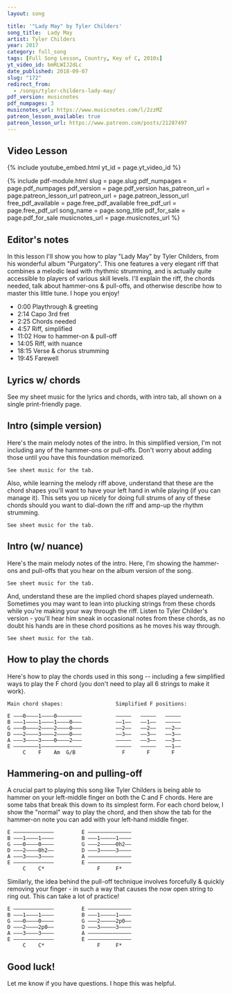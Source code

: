 ```yaml
---
layout: song

title: '"Lady May" by Tyler Childers'
song_title:  Lady May
artist: Tyler Childers
year: 2017
category: full_song
tags: [Full Song Lesson, Country, Key of C, 2010s]
yt_video_id: bmRLWIJ2dLc
date_published: 2018-09-07
slug: "172"
redirect_from:
  - /songs/tyler-childers-lady-may/
pdf_version: musicnotes
pdf_numpages: 3
musicnotes_url: https://www.musicnotes.com/l/2zzMZ
patreon_lesson_available: true
patreon_lesson_url: https://www.patreon.com/posts/21287497
---
```


## Video Lesson

{% include youtube_embed.html yt_id = page.yt_video_id %}

{% include pdf-module.html slug = page.slug pdf_numpages = page.pdf_numpages pdf_version = page.pdf_version has_patreon_url = page.patreon_lesson_url patreon_url = page.patreon_lesson_url free_pdf_available = page.free_pdf_available free_pdf_url = page.free_pdf_url song_name = page.song_title pdf_for_sale = page.pdf_for_sale musicnotes_url = page.musicnotes_url %}

## Editor's notes

In this lesson I'll show you how to play "Lady May" by Tyler Childers, from his wonderful album "Purgatory". This one features a very elegant riff that combines a melodic lead with rhythmic strumming, and is actually quite accessible to players of various skill levels. I'll explain the riff, the chords needed, talk about hammer-ons & pull-offs, and otherwise describe how to master this little tune. I hope you enjoy!

- 0:00 Playthrough & greeting
- 2:14 Capo 3rd fret
- 2:25 Chords needed
- 4:57 Riff, simplified
- 11:02 How to hammer-on & pull-off
- 14:05 Riff, with nuance
- 18:15 Verse & chorus strumming
- 19:45 Farewell

## Lyrics w/ chords

See my sheet music for the lyrics and chords, with intro tab, all shown on a single print-friendly page.

<!-- (Capo 3rd fret)

INTRO

    E ––––––––––––––––––––––––––––––––––––––––––––––––––––––––––––––––––––––––––––
    B –––––––––––––––––––––––––––––––––––––––––––––––––––––––––––––––––––––––––1––
    G –––––––––––––––––––––––––––0h2––––––––––0h2–0––––––––––––––––––––––––––––0––
    D ––2p0–––––––0–0h2––2p0––3––––––––0h2––3–––––––0h2p0––––0h2–––––––––––0h2––––
    A ––––––3–3–3–––3––––––––(3)–––––3–––––(3)––––––––––––3––3––––0––0h2––3–––––––
    E –––––––––––––––––––––––(1)–––––––––––(1)––––––––––––––––––––––––––––––––––––
            C       C         F      C      F             C       Am G/B  C        

VERSE
          C                                      F                C
    I'm a stone's throw from the mill, and I'm a good walk to the river
            F              C              Am       G/B    C
    When my working day is over, we'll go swim our cares away
             C                           F                 C
    Put your toes down in the water, and smile across your face
        F                C        Am     G/B   C
    And tell me that you love me, lovely Lady May

CHORUS
              Am        G/B      C                F               C
        Now I ain't the sharpest chisel that your hands have ever held
            F                     C                 Am      G/B       C
        But darlin' I could love you well, 'til the roll is called on high
            Am       G/B      C                 F                 C
        I've seen my share of trouble, and I've held my weight in shame
                 F                C     Am     G/B  C
        But I am baptized in your name, lovely Lady May

VERSE
             C                                  F                C
    Lord the wind can leave you shivering as it waltzes over the leaves
              F                  C                Am           G/B    C
    It's been rushing through my timber 'til your love brought on the spring
            C                                   F                  C
    Now the mountains all are blushin, and they don't know what to say
             F                 C              Am     G/B   C
    Except a good long line of praises for my lovely Lady May

CHORUS
              Am        G/B      C                 F            C
        Now I ain't the toughest hickory that your axe has ever fell
                  F               C           Am      G/B     C
        But I'm a hickory just as well, I'm a hickory all the same
               Am       G/B         C             F            C
        I came crashing through the forest as you cut my roots away
              F                C            Am     G/B  C
        And I fell a good long ways, for my lovely Lady May -->

## Intro (simple version)

Here's the main melody notes of the intro. In this simplified version, I'm not including any of the hammer-ons or pull-offs. Don't worry about adding those until you have this foundation memorized.

    See sheet music for the tab.

<!-- E –––––––––––––––––––––––––––––––––––––––––––––––––––––––––––––––––––––––
B –––––––––––––––––––––––––––––––––––––––––––––––––––––––––––––––––––––––
G ––––––––––––––––––––––––––0–2–––––––––––2–0–––––––––––––––––––––––––0––
D ––2–0–––––––0–0–2–2–0–3–––––––––––0–2–3–––––2–––––0–2–––––––––––0–2––––
A ––––––3–3–3–––––––––––––––––––3–––––––––––––––3–––––––0–––2–––3––––––––
E –––––––––––––––––––––––––––––––––––––––––––––––––––––––––––––––––––––––
        C       C       F       C       F       C       Am G/B  C        
        1 + 2 + 3 + 4 + 1 + 2 + 3 + 4 + 1 + 2 + 3 + 4 + 1 + 2 + 3 + 4 + -->

Also, while learning the melody riff above, understand that these are the chord shapes you'll want to have your left hand in while playing (if you can manage it). This sets you up nicely for doing full strums of any of these chords should you want to dial-down the riff and amp-up the rhythm strumming.

    See sheet music for the tab.

<!-- E –––––––––––––––––––––––––––––––––––––––––––––––––––––––––––––––––––––––
B ––––––1–––––––1–––––––1–––––––1–––––––1–––––––1–––––––1–––0–––1––––––––
G ––––––0–––––––0–––––––2–––––––0–––––––2–––––––0–––––––2–––0–––0––––––––
D ––––––2–––––––2–––––––3–––––––2–––––––3–––––––2–––––––2–––0–––2––––––––
A ––––––3–––––––3–––––––––––––––3–––––––––––––––3–––––––0–––2–––3––––––––
E –––––––––––––––––––––––––––––––––––––––––––––––––––––––––––––––––––––––
        C       C       F       C       F       C       Am G/B  C         
        1 + 2 + 3 + 4 + 1 + 2 + 3 + 4 + 1 + 2 + 3 + 4 + 1 + 2 + 3 + 4 + -->

## Intro (w/ nuance)

Here's the main melody notes of the intro. Here, I'm showing the hammer-ons and pull-offs that you hear on the album version of the song.

    See sheet music for the tab.

<!-- E ––––––––––––––––––––––––––––––––––––––––––––––––––––––––––––––––––––––––––––
B –––––––––––––––––––––––––––––––––––––––––––––––––––––––––––––––––––––––––1––
G –––––––––––––––––––––––––––0h2––––––––––0h2–0––––––––––––––––––––––––––––0––
D ––2p0–––––––0–0h2––2p0––3––––––––0h2––3–––––––0h2p0––––0h2–––––––––––0h2––––
A ––––––3–3–3–––3––––––––(3)–––––3–––––(3)––––––––––––3––3––––0––0h2––3–––––––
E –––––––––––––––––––––––(1)–––––––––––(1)––––––––––––––––––––––––––––––––––––
        C       C         F      C      F             C       Am G/B  C         -->

And, understand these are the implied chord shapes played underneath. Sometimes you may want to lean into plucking strings from these chords while you're making your way through the riff. Listen to Tyler Childer's version - you'll hear him sneak in occasional notes from these chords, as no doubt his hands are in these chord positions as he moves his way through.

    See sheet music for the tab.

<!-- E ––––––––––––––––––––––––––––––––––––––––––––––––––––––––––––––––––––––––––––
B ––––––1–––––––1–––––––––1––––––1––––––1–––––––––––––1–––––––1–––0–––1–––––––
G ––––––0–––––––0–––––––––2––––––0––––––2–––––––––––––0–––––––2–––0–––0–––––––
D ––––––2–––––––2–––––––––3––––––2––––––3–––––––––––––2–––––––2–––0–––2–––––––
A ––––––3–––––––3––––––––(3)–––––3–––––(3)––––––––––––3–––––––0–––2–––3–––––––
E ––––––––––––––––––––––––––––––––––––––––––––––––––––––––––––––––––––––––––––
        C       C         F      C      F             C       Am G/B  C        -->

## How to play the chords

Here's how to play the chords used in this song -- including a few simplified ways to play the F chord (you don't need to play all 6 strings to make it work).

    Main chord shapes:                 Simplified F positions:

    E –––0––––1––––0––––––––           –––––   –––––   –––––
    B –––1––––1––––1––––0–––           ––1––   ––1––   –––––
    G –––0––––2––––2––––0–––           ––2––   ––2––   ––2––
    D –––2––––3––––2––––0–––           ––3––   ––3––   ––3––
    A –––3––––3––––0––––2–––           –––––   ––3––   ––3––
    E ––––––––1–––––––––––––           –––––   –––––   ––1––
         C    F    Am  G/B               F       F       F

## Hammering-on and pulling-off

A crucial part to playing this song like Tyler Childers is being able to hammer on your left-middle finger on both the C and F chords. Here are some tabs that break this down to its simplest form. For each chord below, I show the "normal" way to play the chord, and then show the tab for the hammer-on note you can add with your left-hand middle finger.

    E –––––––––––––         E ––––––––––––––
    B –––1––––1––––         B –––1–––––1––––
    G –––0––––0––––         G –––2–––––0h2––
    D –––2––––0h2––         D –––3–––––3––––
    A –––3––––3––––         A ––––––––––––––
    E –––––––––––––         E ––––––––––––––
         C    C*                 F     F*

Similarly, the idea behind the pull-off technique involves forcefully & quickly removing your finger - in such a way that causes the now open string to ring out. This can take a lot of practice!

    E –––––––––––––         E ––––––––––––––
    B –––1––––1––––         B –––1–––––1––––
    G –––0––––0––––         G –––2–––––2p0––
    D –––2––––2p0––         D –––3–––––3––––
    A –––3––––3––––         A ––––––––––––––
    E –––––––––––––         E ––––––––––––––
         C    C*                 F     F*

## Good luck!

Let me know if you have questions. I hope this was helpful.
